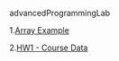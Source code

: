 advancedProgrammingLab

  1.[Array Example](./ArrayExamples)
  
  2.[HW1 - Course Data](./HW1courseData)
